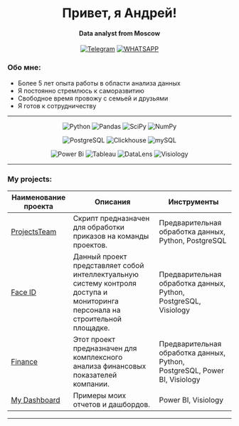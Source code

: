 <div id="header" align="center">
    <h1>Привет, я Андрей!</h1>
    <h4>Data analyst from Moscow</h4>
</div>

<div align="center">

  <a href="">[![Telegram](https://img.shields.io/badge/Telegram-blue?style=for-the-badge&logo=telegram&logoColor=white)](https://t.me/Andrey_trtk)</a>
  <a href="">[![WHATSAPP](https://img.shields.io/badge/-WHATSAPP-28D146?style=for-the-badge&logo=whatsapp&logoColor=FFFFFF)](https://wa.me/9109716567)</a>

</div>

### Обо мне:
- Более 5 лет опыта работы в области анализа данных
- Я постоянно стремлюсь к саморазвитию
- Свободное время провожу с семьей и друзьями
- Я готов к сотрудничеству

---

<div align="center">

![Python](https://img.shields.io/badge/-Python-0b0038?style=for-the-badge&logo=python&logoColor=3c78a9)
![Pandas](https://img.shields.io/badge/pandas-0b0038?style=for-the-badge&logo=pandas&logoColor=white)
![SciPy](https://img.shields.io/badge/SciPy-0b0038?style=for-the-badge&logo=scipy&logoColor=%white)
![NumPy](https://img.shields.io/badge/numpy-0b0038?style=for-the-badge&logo=numpy&logoColor=4c74cc)

![PostgreSQL](https://img.shields.io/badge/PostgreSQL-0b0038?logo=PostgreSQL&s&style=for-the-badge)
![Clickhouse](https://img.shields.io/badge/Clickhouse-0b0038?logo=Clickhouse&style=for-the-badge)
![mySQL](https://img.shields.io/badge/mySQL-0b0038?logo=mySQL&s&style=for-the-badge)

![Power Bi](https://img.shields.io/badge/power_bi-0b0038?style=for-the-badge&logo=powerbi&logoColor=4c74cc)
![Tableau](https://img.shields.io/badge/Tableau-0b0038?logo=Tableau&s&logoColor=yellow&style=for-the-badge)
![DataLens](https://img.shields.io/badge/DataLens-0b0038?style=for-the-badge&logo=datalens&logoColor=4c74cc)
![Visiology](https://img.shields.io/badge/Visiology-0b0038?style=for-the-badge&logo=visiology&logoColor=4c74cc)
</div>
<hr>

### My projects:

| Наименование проекта | Описания | Инструменты |
|----------------|-----------------|-----------------|
|[ProjectsTeam](https://github.com/AndreyTretjak/Projects_team)| Скрипт предназначен для обработки приказов на команды проектов. | Предварительная обработка данных, Python, PostgreSQL |
|[Face ID](https://github.com/AndreyTretjak/Face_id)  | Данный проект представляет собой интеллектуальную систему контроля доступа и мониторинга персонала на строительной площадке. | Предварительная обработка данных, Python, PostgreSQL, Visiology |
|[Finance](https://github.com/AndreyTretjak/Finance)| Этот проект предназначен для комплексного анализа финансовых показателей компании. | Предварительная обработка данных, Python, PostgreSQL, Power BI, Visiology |
|[My Dashboard](https://github.com/AndreyTretjak/Dashboards)| Примеры моих отчетов и дашбордов. | Power BI, Visiology |

<hr>
